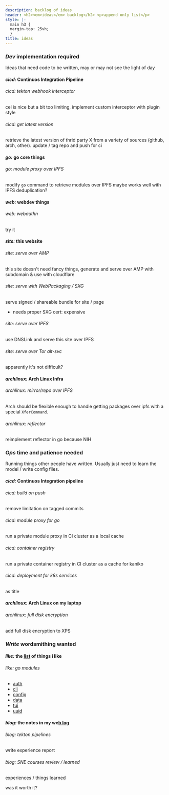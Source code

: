 ```yaml
---
description: backlog of ideas
header: <h2><em>ideas</em> backlog</h2> <p>append only list</p>
style: |-
  main h3 {
  margin-top: 25vh;
  }
title: ideas
---
```


<!-- markdownlint-disable MD001 -->

### _Dev_ implementation required

Ideas that need code to be written,
may or may not see the light of day

#### _cicd:_ Continuos Integration Pipeline

###### _cicd:_ tekton webhook interceptor

cel is nice but a bit too limiting,
implement custom interceptor with plugin style

###### _cicd:_ get latest version

retrieve the latest version of thrid party X
from a variety of sources (github, arch, other).
update / tag repo and push for ci

#### _go:_ go core things

###### _go:_ module proxy over IPFS

modify `go` command to retrieve modules over IPFS
maybe works well with IPFS deduplication?

#### _web:_ webdev things

###### _web:_ webauthn

try it

#### _site:_ this website

###### _site:_ serve over AMP

this site doesn't need fancy things,
generate and serve over AMP with subdomain & use with cloudflare

###### _site:_ serve with WebPackaging / SXG

serve signed / shareable bundle for site / page

- needs proper SXG cert: expensive

###### _site:_ serve over IPFS

use DNSLink and serve this site over IPFS

###### _site:_ serve over Tor alt-svc

apparently it's not difficult?

#### _archlinux:_ Arch Linux Infra

###### _archlinux:_ mirror/repo over IPFS

Arch should be flexible enough to handle getting packages over ipfs
with a special `XferCommand`.

###### _archlinux:_ reflector

reimplement reflector in go because NIH

### _Ops_ time and patience needed

Running things other people have written.
Usually just need to learn the model / write config files.

#### _cicd:_ Continuos Integration pipeline

###### _cicd:_ build on push

remove limitation on tagged commits

###### _cicd:_ module proxy for go

run a private module proxy in CI cluster as a local cache

###### _cicd:_ container registry

run a private container registry in CI cluster as a cache for kaniko

###### _cicd:_ deployment for k8s services

as title

#### _archlinux:_ Arch Linux on my laptop

###### _archlinux:_ full disk encryption

add full disk encryption to XPS

### _Write_ wordsmithing wanted

#### _like:_ the [list](/like/) of things i like

###### _like:_ go modules

- [auth](https://github.com/avelino/awesome-go#authentication-and-oauth)
- [cli](https://github.com/avelino/awesome-go#standard-cli)
- [config](https://github.com/avelino/awesome-go#configuration)
- [data](https://github.com/avelino/awesome-go#database)
- [tui](https://github.com/avelino/awesome-go#advanced-console-uis)
- [uuid](https://github.com/avelino/awesome-go#uuid)

#### _blog:_ the notes in my we[b log](/blog/)

###### _blog:_ tekton pipelines

write experience report

###### _blog:_ SNE courses review / learned

experiences / things learned

was it worth it?
